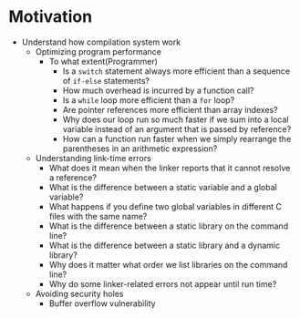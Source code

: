# Motivation
- Understand how compilation system work
  - Optimizing program performance
    - To what extent(Programmer)
      - Is a `switch` statement always more efficient than a sequence of `if-else` statements? 
      - How much overhead is incurred by a function call?
      - Is a `while` loop more efficient than a `for` loop?
      - Are pointer references more efficient than array indexes?
      - Why does our loop run so much faster if we sum into a local variable instead of an argument that is passed by reference?
      - How can a function run faster when we simply rearrange the parentheses in an arithmetic expression?
  - Understanding link-time errors
    - What does it mean when the linker reports that it cannot resolve a reference?
    - What is the difference between a static variable and a global variable?
    - What happens if you define two global variables in different C files with the same name?
    - What is the difference between a static library on the command line?
    - What is the difference between a static library and a dynamic library?
    - Why does it matter what order we list libraries on the command line?
    - Why do some linker-related errors not appear until run time?
  - Avoiding security holes
    - Buffer overflow vulnerability